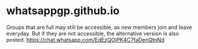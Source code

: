 # whatsappgp.github.io
Groups that are full may still be accessible, as new members join and leave everyday. But if they are not accessible, the alternative version is also posted. 
https://chat.whatsapp.com/EdEzQOiPK4C7faDenQtnNd
